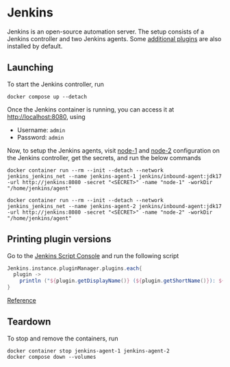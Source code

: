 # Jenkins

Jenkins is an open-source automation server. The setup consists of a Jenkins controller and two Jenkins agents. Some [additional plugins](./casc/plugins.txt) are also installed by default.

## Launching

To start the Jenkins controller, run

```shell
docker compose up --detach
```

Once the Jenkins container is running, you can access it at [http://localhost:8080](http://localhost:8080), using

- Username: `admin`
- Password: `admin`

Now, to setup the Jenkins agents, visit [node-1](http://localhost:8080/computer/node-1/) and [node-2](http://localhost:8080/computer/node-2/) configuration on the Jenkins controller, get the secrets, and run the below commands

```shell
docker container run --rm --init --detach --network jenkins_jenkins_net --name jenkins-agent-1 jenkins/inbound-agent:jdk17 -url http://jenkins:8080 -secret "<SECRET>" -name "node-1" -workDir "/home/jenkins/agent"

docker container run --rm --init --detach --network jenkins_jenkins_net --name jenkins-agent-2 jenkins/inbound-agent:jdk17 -url http://jenkins:8080 -secret "<SECRET>" -name "node-2" -workDir "/home/jenkins/agent"
```

## Printing plugin versions

Go to the [Jenkins Script Console](http://localhost:8080/script) and run the following script

```groovy
Jenkins.instance.pluginManager.plugins.each{
  plugin ->
    println ("${plugin.getDisplayName()} (${plugin.getShortName()}): ${plugin.getVersion()}")
}
```

[Reference](https://stackoverflow.com/a/35292719/16018083)

## Teardown

To stop and remove the containers, run

```shell
docker container stop jenkins-agent-1 jenkins-agent-2
docker compose down --volumes
```
